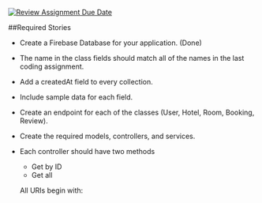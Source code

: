 [![Review Assignment Due Date](https://classroom.github.com/assets/deadline-readme-button-24ddc0f5d75046c5622901739e7c5dd533143b0c8e959d652212380cedb1ea36.svg)](https://classroom.github.com/a/hP86jo5x)

##Required Stories

- Create a Firebase Database for your application. (Done)
- The name in the class fields should match all of the names in the last coding assignment.
- Add a createdAt field to every collection.
- Include sample data for each field.
- Create an endpoint for each of the classes (User, Hotel, Room, Booking, Review).
- Create the required models, controllers, and services.
- Each controller should have two methods
    - Get by ID
    - Get all
 
  All URIs begin with: 
